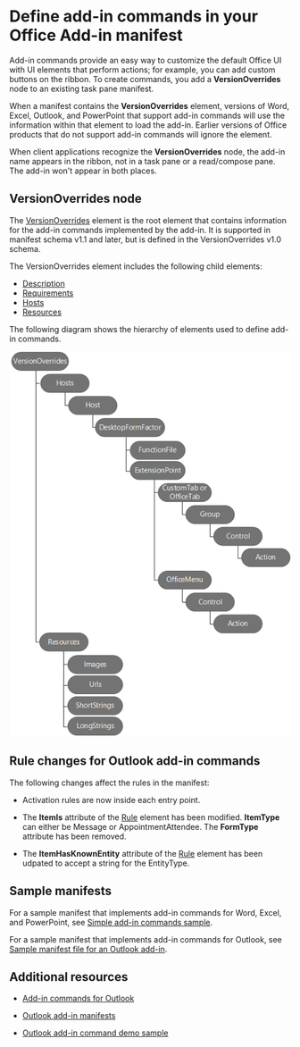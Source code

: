 # Define add-in commands in your Office Add-in manifest

Add-in commands provide an easy way to customize the default Office UI with UI elements that perform actions; for example, you can add custom buttons on the ribbon. To create commands, you add a **VersionOverrides** node to an existing task pane manifest. 

When a manifest contains the **VersionOverrides** element, versions of Word, Excel, Outlook, and PowerPoint that support add-in commands will use the information within that element to load the add-in. Earlier versions of Office products that do not support add-in commands will ignore the element.

When client applications recognize the  **VersionOverrides** node, the add-in name appears in the ribbon, not in a task pane or a read/compose pane. The add-in won't appear in both places.
 

## VersionOverrides node

The  [VersionOverrides](../../reference/manifest/versionoverrides.md) element is the root element that contains information for the add-in commands implemented by the add-in. It is supported in manifest schema v1.1 and later, but is defined in the VersionOverrides v1.0 schema. 

The VersionOverrides element includes the following child elements:

- [Description](../../reference/manifest/description.md)
- [Requirements](../../reference/manifest/requirements.md)
- [Hosts](../../reference/manifest/hosts.md)
- [Resources](../../reference/manifest/resources.md)

The following diagram shows the hierarchy of elements used to define add-in commands. 

![Hierarchy of add-in commands elements in the manifest](../../images/080da303-51c4-4882-b74a-7ba11517c0ad.png)

## Rule changes for Outlook add-in commands

The following changes affect the rules in the manifest:

- Activation rules are now inside each entry point.
    
- The **ItemIs** attribute of the [Rule](../../../reference/manifest/rule.md) element has been modified. **ItemType** can either be Message or AppointmentAttendee. The **FormType** attribute has been removed.
    
- The **ItemHasKnownEntity** attribute of the [Rule](../../../reference/manifest/rule.md) element has been udpated to accept a string for the EntityType.
    

## Sample manifests

For a sample manifest that implements add-in commands for Word, Excel, and PowerPoint, see [Simple add-in commands sample](https://github.com/OfficeDev/Office-Add-in-Commands-Samples/tree/master/Simple).

For a sample manifest that implements add-in commands for Outlook, see [Sample manifest file for an Outlook add-in](https://gist.github.com/mlafleur/95b7ac030bb7a7ae742527e85a36b095).


## Additional resources


- [Add-in commands for Outlook](../../outlook/add-in-commands-for-outlook.md)
    
- [Outlook add-in manifests](../../outlook/manifests/manifests.md)
    
- [Outlook add-in command demo sample](https://github.com/jasonjoh/command-demo)
